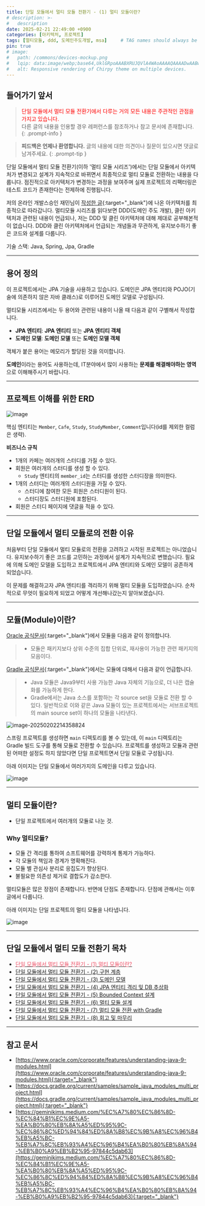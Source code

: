 ```yaml
---
title: 단일 모듈에서 멀티 모듈 전환기 - (1) 멀티 모듈이란?
# description: >-
#   description
date: 2025-02-21 22:49:00 +0900
categories: [아키텍처, 프로젝트]
tags: [멀티모듈, ddd, 도메인주도개발, msa]     # TAG names should always be lowercase
pin: true
# image:
#   path: /commons/devices-mockup.png
#   lqip: data:image/webp;base64,UklGRpoAAABXRUJQVlA4WAoAAAAQAAAADwAABwAAQUxQSDIAAAARL0AmbZurmr57yyIiqE8oiG0bejIYEQTgqiDA9vqnsUSI6H+oAERp2HZ65qP/VIAWAFZQOCBCAAAA8AEAnQEqEAAIAAVAfCWkAALp8sF8rgRgAP7o9FDvMCkMde9PK7euH5M1m6VWoDXf2FkP3BqV0ZYbO6NA/VFIAAAA
#   alt: Responsive rendering of Chirpy theme on multiple devices.
---
```

## **들어가기 앞서**

><span style='color:red'>단일 모듈에서 멀티 모듈 전환기에서 다루는 거의 모든 내용은 주관적인 관점을 가지고 있습니다.</span><br>다른 글의 내용을 인용할 경우 레퍼런스를 참조하거나 참고 문서에 존재합니다.
{: .prompt-info }

>**피드백은 언제나 환영합니다.** 글의 내용에 대한 의견이나 질문이 있으시면 댓글로 남겨주세요.
{: .prompt-tip }

단일 모듈에서 멀티 모듈 전환기(이하 '멀티 모듈 시리즈')에서는 단일 모듈에서 아키텍처가 변경되고 설계가 지속적으로 바뀌면서 최종적으로 멀티 모듈로 전환하는 내용을 다룹니다. 점진적으로 아키텍처가 변경하는 과정을 보여주며 실제 프로젝트의 리팩터링은 테스트 코드가 존재한다는 전제하에 진행됩니다.

저의 온라인 개발스승인 재민님이 [작성한 글](https://geminikims.medium.com/%EC%A7%80%EC%86%8D-%EC%84%B1%EC%9E%A5-%EA%B0%80%EB%8A%A5%ED%95%9C-%EC%86%8C%ED%94%84%ED%8A%B8%EC%9B%A8%EC%96%B4%EB%A5%BC-%EB%A7%8C%EB%93%A4%EC%96%B4%EA%B0%80%EB%8A%94-%EB%B0%A9%EB%B2%95-97844c5dab63){:target="_blank"}에 나온 아키텍처를 최종적으로 따라갑니다. 멀티모듈 시리즈를 읽다보면 DDD(도메인 주도 개발), 클린 아키텍처과 관련된 내용이 언급되나, 저는 DDD 및 클린 아키텍처에 대해 제대로 공부해본적이 없습니다. DDD와 클린 아키텍처에서 언급되는 개념들과 무관하게, 유지보수하기 좋은 코드와 설계를 다룹니다.

기술 스택: Java, Spring, Jpa, Gradle

---
## **용어 정의**

이 프로젝트에서는 JPA 기술을 사용하고 있습니다. 도메인은 JPA 엔티티와 POJO(기술에 의존하지 않은 자바 클래스)로 이루어진 도메인 모델로 구성됩니다.

멀티모듈 시리즈에서는 두 용어와 관련된 내용이 나올 때 다음과 같이 구별해서 작성합니다.
- **JPA 엔티티**: **JPA 엔티티** 또는 **JPA 엔티티 객체**
- **도메인 모델**: **도메인 모델** 또는 **도메인 모델 객체**

객체가 붙은 용어는 메모리가 할당된 것을 의미합니다.

**도메인**이라는 용어도 사용하는데, IT분야에서 많이 사용하는 **문제를 해결해야하는 영역**으로 이해해주시기 바랍니다.

___
## **프로젝트 이해를 위한 ERD**

![image](https://raw.githubusercontent.com/donghyun0304/ImageRepo/master/uPic/%E1%84%89%E1%85%B3%E1%84%8F%E1%85%B3%E1%84%85%E1%85%B5%E1%86%AB%E1%84%89%E1%85%A3%E1%86%BA%202025-02-02%20%E1%84%8B%E1%85%A9%E1%84%92%E1%85%AE%206.15.05.png)

핵심 엔티티는 `Member`, `Cafe`, `Study`, `StudyMember`, `Comment`입니다(id를 제외한 컬럼은 생략).

**비즈니스 규칙**
- 1개의 카페는 여러개의 스터디를 가질 수 있다.
- 회원은 여러개의 스터디를 생성 할 수 있다.
  - `Study` 엔티티의 `member_id`는 스터디를 생성한 스터디장을 의미한다.
- 1개의 스터디는 여러개의 스터디원을 가질 수 있다.
  - 스터디에 참여한 모든 회원은 스터디원이 된다.
  - 스터디장도 스터디원에 포함된다.
- 회원은 스터디 페이지에 댓글을 적을 수 있다.

---
## **단일 모듈에서 멀티 모듈로의 전환 이유**
처음부터 단일 모듈에서 멀티 모듈로의 전환을 고려하고 시작된 프로젝트는 아니었습니다. 유지보수하기 좋은 코드를 고민하는 과정에서 설계가 지속적으로 변했습니다. 필요에 의해 도메인 모델을 도입하고 프로젝트에서 JPA 엔티티와 도메인 모델이 공존하게 되었습니다.

이 문제를 해결하고자 JPA 엔티티를 격리하기 위해 멀티 모듈을 도입하였습니다. 순차적으로 무엇이 필요하게 되었고 어떻게 개선해나갔는지 알아보겠습니다.

---
## **모듈(Module)이란?**
[Oracle 공식문서](https://www.oracle.com/corporate/features/understanding-java-9-modules.html){:target="_blank"}에서 모듈을 다음과 같이 정의합니다.
> - 모듈은 패키지보다 상위 수준의 집합 단위로, 재사용이 가능한 관련 패키지의 모음이다.

[Gradle 공식문서](https://docs.gradle.org/current/samples/sample_java_modules_multi_project.html){:target="_blank"}에서는 모듈에 대해서 다음과 같이 언급합니다.
> - Java 모듈은 Java9부터 사용 가능한 Java 자체의 기능으로, 더 나은 캡슐화를 가능하게 한다.
> - Gradle에서는 Java 소스를 포함하는 각 source set을 모듈로 전환 할 수 있다. 일반적으로 이와 같은 Java 모듈이 있는 프로젝트에서는 서브프로젝트의 main source set이 하나의 모듈을 나타낸다.


![image-20250202214358824](https://raw.githubusercontent.com/donghyun0304/ImageRepo/master/uPic/image-20250202214358824.png)

스프링 프로젝트를 생성하면 `main` 디렉토리를 볼 수 있는데, 이 `main` 디렉토리는 Gradle 빌드 도구를 통해 모듈로 전환할 수 있습니다. 프로젝트를 생성하고 모듈과 관련된 어떠한 설정도 하지 않았다면 단일 프로젝트면서 단일 모듈로 구성됩니다.

아래 이미지는 단일 모듈에서 여러가지의 도메인을 다루고 있습니다.

![image](https://raw.githubusercontent.com/donghyun0304/ImageRepo/master/uPic/image-20250202210924360.png)

___
## **멀티 모듈이란?**
- 단일 프로젝트에서 여러개의 모듈로 나눈 것.

### Why 멀티모듈?
- 모듈 간 격리를 통하여 소프트웨어를 강력하게 통제가 가능하다.
- 각 모듈의 책임과 경계가 명확해진다.
- 모듈 별 관심사 분리로 응집도가 향상된다.
- 불필요한 의존성 제거로 결합도가 감소한다.

멀티모듈은 많은 장점이 존재합니다. 반면에 단점도 존재합니다. 단점에 관해서는 이후 글에서 다룹니다.

아래 이미지는 단일 프로젝트의 멀티 모듈을 나타냅니다.

![image](https://raw.githubusercontent.com/donghyun0304/ImageRepo/master/uPic/image-20250202222217340.png)

___
## **단일 모듈에서 멀티 모듈 전환기 목차**

- <a target='_blank' href='/posts/single-to-multi-module-(1)'><span style='color: #ef5369'>단일 모듈에서 멀티 모듈 전환기 - (1) 멀티 모듈이란?</span></a>
- <a target='_blank' href='/posts/단일-모듈에서-멀티-모듈-전환기-(2)-구현-계층'>단일 모듈에서 멀티 모듈 전환기 - (2) 구현 계층</a>
- <a target='_blank' href='/posts/단일-모듈에서-멀티-모듈-전환기-(3)-도메인-모델'>단일 모듈에서 멀티 모듈 전환기 - (3) 도메인 모델</a>
- <a target='_blank' href='/posts/단일-모듈에서-멀티-모듈-전환기-(4)-JPA-엔티티-격리-및-DB-추상화'>단일 모듈에서 멀티 모듈 전환기 - (4) JPA 엔티티 격리 및 DB 추상화</a>
- <a target='_blank' href='/posts/단일-모듈에서-멀티-모듈-전환기-(5)-Bounded-Context-설계'>단일 모듈에서 멀티 모듈 전환기 - (5) Bounded Context 설계</a>
- <a target='_blank' href='/posts/단일-모듈에서-멀티-모듈-전환기-(6)-멀티-모듈-설계'>단일 모듈에서 멀티 모듈 전환기 - (6) 멀티 모듈 설계</a>
- <a target='_blank' href='/posts/단일-모듈에서-멀티-모듈-전환기-(7)-멀티-모듈-전환-with-Gradle'>단일 모듈에서 멀티 모듈 전환기 - (7) 멀티 모듈 전환 with Gradle</a>
- <a target='_blank' href='/posts/단일-모듈에서-멀티-모듈-전환기-(8)-회고-및-마무리'>단일 모듈에서 멀티 모듈 전환기 - (8) 회고 및 마무리</a>

---
## **참고 문서**
- [https://www.oracle.com/corporate/features/understanding-java-9-modules.html](https://www.oracle.com/corporate/features/understanding-java-9-modules.html){:target="_blank"}
- [https://docs.gradle.org/current/samples/sample_java_modules_multi_project.html](https://docs.gradle.org/current/samples/sample_java_modules_multi_project.html){:target="_blank"}
- [https://geminikims.medium.com/%EC%A7%80%EC%86%8D-%EC%84%B1%EC%9E%A5-%EA%B0%80%EB%8A%A5%ED%95%9C-%EC%86%8C%ED%94%84%ED%8A%B8%EC%9B%A8%EC%96%B4%EB%A5%BC-%EB%A7%8C%EB%93%A4%EC%96%B4%EA%B0%80%EB%8A%94-%EB%B0%A9%EB%B2%95-97844c5dab63](https://geminikims.medium.com/%EC%A7%80%EC%86%8D-%EC%84%B1%EC%9E%A5-%EA%B0%80%EB%8A%A5%ED%95%9C-%EC%86%8C%ED%94%84%ED%8A%B8%EC%9B%A8%EC%96%B4%EB%A5%BC-%EB%A7%8C%EB%93%A4%EC%96%B4%EA%B0%80%EB%8A%94-%EB%B0%A9%EB%B2%95-97844c5dab63){:target="_blank"}
